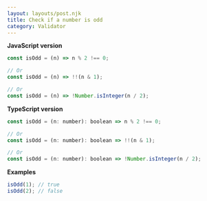 ```yaml
---
layout: layouts/post.njk
title: Check if a number is odd
category: Validator
---
```


**JavaScript version**

```js
const isOdd = (n) => n % 2 !== 0;

// Or
const isOdd = (n) => !!(n & 1);

// Or
const isOdd = (n) => !Number.isInteger(n / 2);
```

**TypeScript version**

```js
const isOdd = (n: number): boolean => n % 2 !== 0;

// Or
const isOdd = (n: number): boolean => !!(n & 1);

// Or
const isOdd = (n: number): boolean => !Number.isInteger(n / 2);
```

**Examples**

```js
isOdd(1); // true
isOdd(2); // false
```
